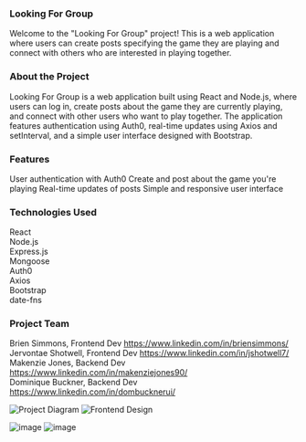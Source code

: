 ### Looking For Group

Welcome to the "Looking For Group" project! This is a web application where users can create posts specifying the game they are playing and connect with others who are interested in playing together.

### About the Project

Looking For Group is a web application built using React and Node.js, where users can log in, create posts about the game they are currently playing, and connect with other users who want to play together. The application features authentication using Auth0, real-time updates using Axios and setInterval, and a simple user interface designed with Bootstrap.

### Features

User authentication with Auth0
Create and post about the game you're playing
Real-time updates of posts
Simple and responsive user interface

### Technologies Used

React\
Node.js\
Express.js\
Mongoose\
Auth0\
Axios\
Bootstrap\
date-fns

### Project Team
Brien Simmons, Frontend Dev https://www.linkedin.com/in/briensimmons/ \
Jervontae Shotwell, Frontend Dev https://www.linkedin.com/in/jshotwell7/ \
Makenzie Jones, Backend Dev https://www.linkedin.com/in/makenziejones90/ \
Dominique Buckner, Backend Dev https://www.linkedin.com/in/dombucknerui/

![Project Diagram](https://github.com/Zakkery1/lookingforgroup/assets/86127936/7ace474f-e25b-4e69-bff6-36c0d785a3af)
![Frontend  Design](https://github.com/Zakkery1/lookingforgroup/assets/86127936/e70d0954-b31d-49c6-8c69-1afe8b85b463)

![image](https://github.com/Zakkery1/lookingforgroup/assets/86127936/116defcb-1ed5-4bd9-8b87-a3eb304a50a4)
![image](https://github.com/Zakkery1/lookingforgroup/assets/86127936/1b0bc006-ae07-4f20-bba6-b4f03e8f6ef0)
